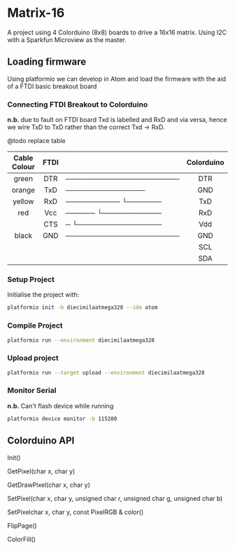 # Matrix-16

A project using 4 Colorduino (8x8) boards to drive a 16x16 matrix. Using I2C with a Sparkfun Microview as the master.




## Loading firmware

Using platformio we can develop in Atom and load the firmware with the aid of a FTDI basic breakout board

### Connecting FTDI Breakout to Colorduino

**n.b.** due to fault on FTDI board Txd is labelled and RxD and via versa, hence we wire TxD to TxD rather than the correct Txd -> RxD. 

@todo replace table

| Cable Colour | FTDI |                         | Colorduino |
|:------------:|:----:|:------------------------|:----------:|
|    green     | DTR  | ─────────────────────── |    DTR     |
|    orange    | TxD  | ────────────────        |    GND     |
|    yellow    | RxD  | ───────────    └─────── |    TxD     |
|     red      | Vcc  | ──────    └──────────── |    RxD     |
|              | CTS  | ─    └───────────────── |    Vdd     |
|    black     | GND  | ─────────────────────── |    GND     |
|              |      |                         |    SCL     |
|              |      |                         |    SDA     |


### Setup Project

Initialise the project with:

```sh
platformio init -b diecimilaatmega328 --ide atom 
```

### Compile Project

```sh
platformio run --environment diecimilaatmega328
```

### Upload project

```sh
platformio run --target upload --environment diecimilaatmega328
```

### Monitor Serial

**n.b.** Can't flash device while running
```sh
platformio device monitor -b 115200
```

## Colorduino API

Init()

GetPixel(char x, char y)

GetDrawPixel(char x, char y)


SetPixel(char x, char y, unsigned char r, unsigned char g, unsigned char b)

SetPixelchar x, char y, const PixelRGB & color()

FlipPage()

ColorFill()
